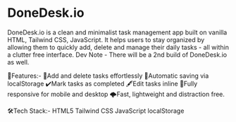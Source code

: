 # DoneDesk.io
DoneDesk.io is a clean and minimalist task management app built on vanilla HTML, Tailwind CSS, JavaScript. It helps users to stay organized by allowing them to quickly add, delete and manage their daily tasks - all within a clutter free interface. Dev Note - There will be a 2nd build of DoneDesk.io as well.

🚀Features:-
📖Add and delete tasks effortlessly
💾Automatic saving via localStorage
✔️Mark tasks as completed
🖋️Edit tasks inline
📱Fully responsive for mobile and desktop
🌩️Fast, lightweight and distraction free.

🛠️Tech Stack:-
HTML5
Tailwind CSS
JavaScript
localStorage
